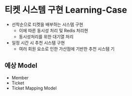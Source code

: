 # 티켓 시스템 구현 Learning-Case
- 선착순으로 티켓을 배부하는 시스템 구현
  - 이에 따른 동시성 처리 및 Redis 처리현
  - 동시성처리를 위한 대기열 처리
- 일정 시간 시 추천 시스템 구현
  - 여러 회원 요소로 인한 가산점에 기반한 추천 시스템 기 

## 예상 Model
- Member
- Ticket
- Ticket Mapping Model
